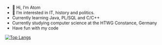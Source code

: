 - 👋 Hi, I’m Atom
- 👀 I’m interested in IT, history and politics.
- Currently learning Java, PL/SQL and C/C++
- Currently studying computer science at the HTWG Constance, Germany
- Have fun with my code

[![Top Langs](https://github-readme-stats.vercel.app/api/top-langs/?username=Atomarverseucht&hide=MakeFile&layout=compact)](https://github.com/anuraghazra/github-readme-stats)

